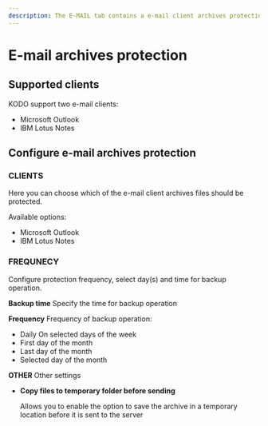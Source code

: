 ```yaml
---
description: The E-MAIL tab contains a e-mail client archives protection configuration.
---
```


# E-mail archives protection

## Supported clients <a id="supported-clients"></a>

KODO support two e-mail clients:

* Microsoft Outlook
* IBM Lotus Notes

## Configure e-mail archives protection <a id="configure-e-mail-archives-protection"></a>

### **CLIENTS** <a id="clients"></a>

Here you can choose which of the e-mail client archives files should be protected.

Available options:

* Microsoft Outlook
* IBM Lotus Notes

### **FREQUNECY** <a id="frequnecy"></a>

Configure protection frequency, select day\(s\) and time for backup operation.

**Backup time** Specify the time for backup operation

**Frequency** Frequency of backup operation:

* Daily On selected days of the week
* First day of the month
* Last day of the month
* Selected day of the month

**OTHER** Other settings

* **Copy files to temporary folder before sending**

  Allows you to enable the option to save the archive in a temporary location before it is sent to the server

